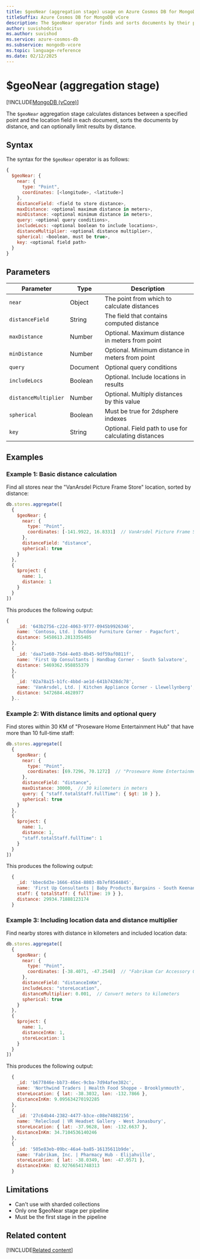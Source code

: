 ```yaml
---
title: $geoNear (aggregation stage) usage on Azure Cosmos DB for MongoDB vCore
titleSuffix: Azure Cosmos DB for MongoDB vCore
description: The $geoNear operator finds and sorts documents by their proximity to a geospatial point, returning distance information for each document.
author: suvishodcitus
ms.author: suvishod
ms.service: azure-cosmos-db
ms.subservice: mongodb-vcore
ms.topic: language-reference
ms.date: 02/12/2025
---
```


# $geoNear (aggregation stage)

[!INCLUDE[MongoDB (vCore)](~/reusable-content/ce-skilling/azure/includes/cosmos-db/includes/appliesto-mongodb-vcore.md)]

The `$geoNear` aggregation stage calculates distances between a specified point and the location field in each document, sorts the documents by distance, and can optionally limit results by distance.

## Syntax

The syntax for the `$geoNear` operator is as follows:

```javascript
{
  $geoNear: {
    near: {
      type: "Point",
      coordinates: [<longitude>, <latitude>]
    },
    distanceField: <field to store distance>,
    maxDistance: <optional maximum distance in meters>,
    minDistance: <optional minimum distance in meters>,
    query: <optional query conditions>,
    includeLocs: <optional boolean to include locations>,
    distanceMultiplier: <optional distance multiplier>,
    spherical: <boolean, must be true>,
    key: <optional field path>
  }
}
```

## Parameters

| Parameter | Type | Description |
|-----------|------|-------------|
| `near` | Object | The point from which to calculate distances |
| `distanceField` | String | The field that contains computed distance |
| `maxDistance` | Number | Optional. Maximum distance in meters from point |
| `minDistance` | Number | Optional. Minimum distance in meters from point |
| `query` | Document | Optional query conditions |
| `includeLocs` | Boolean | Optional. Include locations in results |
| `distanceMultiplier` | Number | Optional. Multiply distances by this value |
| `spherical` | Boolean | Must be true for 2dsphere indexes |
| `key` | String | Optional. Field path to use for calculating distances |

## Examples

### Example 1: Basic distance calculation

Find all stores near the "VanArsdel Picture Frame Store" location, sorted by distance:

```javascript
db.stores.aggregate([
  {
    $geoNear: {
      near: {
        type: "Point",
        coordinates: [-141.9922, 16.8331]  // VanArsdel Picture Frame Store location
      },
      distanceField: "distance",
      spherical: true
    }
  },
  {
    $project: {
      name: 1,
      distance: 1
    }
  }
])
```
This produces the following output:

```javascript
{
    _id: '643b2756-c22d-4063-9777-0945b9926346',
    name: 'Contoso, Ltd. | Outdoor Furniture Corner - Pagacfort',
    distance: 5458613.2813355485
  },
  {
    _id: 'daa71e60-75d4-4e03-8b45-9df59af0811f',
    name: 'First Up Consultants | Handbag Corner - South Salvatore',
    distance: 5469362.958855379
  },
  {
    _id: '02a78a15-b1fc-4bbd-ae1d-641b7428dc78',
    name: 'VanArsdel, Ltd. | Kitchen Appliance Corner - Llewellynberg',
    distance: 5472684.4628977
  }..
```

### Example 2: With distance limits and optional query

Find stores within 30 KM of "Proseware Home Entertainment Hub" that have more than 10 full-time staff:

```javascript
db.stores.aggregate([
  {
    $geoNear: {
      near: {
        type: "Point",
        coordinates: [69.7296, 70.1272]  // "Proseware Home Entertainment Hub" location
      },
      distanceField: "distance",
      maxDistance: 30000,  // 30 kilometers in meters
      query: { "staff.totalStaff.fullTime": { $gt: 10 } },
      spherical: true
    }
  },
  {
    $project: {
      name: 1,
      distance: 1,
      "staff.totalStaff.fullTime": 1
    }
  }
])
```
This produces the following output:

```javascript
  {
    _id: 'bbec6d3e-1666-45b4-8803-8b7ef8544845',
    name: 'First Up Consultants | Baby Products Bargains - South Keenan',
    staff: { totalStaff: { fullTime: 19 } },
    distance: 29934.71888123174
  }
```

### Example 3: Including location data and distance multiplier

Find nearby stores with distance in kilometers and included location data:

```javascript
db.stores.aggregate([
  {
    $geoNear: {
      near: {
        type: "Point",
        coordinates: [-38.4071, -47.2548]  // "Fabrikam Car Accessory Outlet" location
      },
      distanceField: "distanceInKm",
      includeLocs: "storeLocation",
      distanceMultiplier: 0.001,  // Convert meters to kilometers
      spherical: true
    }
  },
  {
    $project: {
      name: 1,
      distanceInKm: 1,
      storeLocation: 1
    }
  }
])
```
This produces the following output:

```javascript
  {
    _id: 'b677846e-bb73-46ec-9cba-7d94afee382c',
    name: 'Northwind Traders | Health Food Shoppe - Brooklynmouth',
    storeLocation: { lat: -38.3032, lon: -132.7866 },
    distanceInKm: 9.095634270192285
  },
  {
    _id: '27c64b44-2382-4477-b3ce-c08e74882156',
    name: 'Relecloud | VR Headset Gallery - West Jonasbury',
    storeLocation: { lat: -37.9628, lon: -132.6637 },
    distanceInKm: 34.7104536140246
  },
  {
    _id: '505e83eb-09bc-46a4-ba85-16135611b9de',
    name: 'Fabrikam, Inc. | Pharmacy Hub - Elijahville',
    storeLocation: { lat: -38.0349, lon: -47.9571 },
    distanceInKm: 82.92766541748313
  }
```

## Limitations

* Can't use with sharded collections
* Only one $geoNear stage per pipeline
* Must be the first stage in the pipeline


## Related content

[!INCLUDE[Related content](../includes/related-content.md)]
